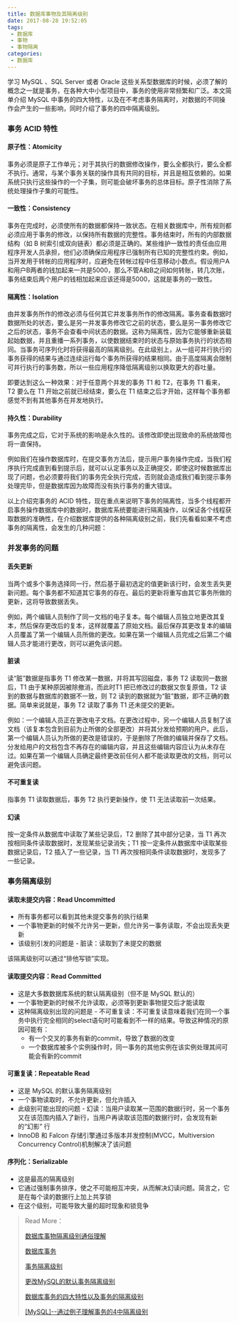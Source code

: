 ```yaml
---
title: 数据库事物及其隔离级别
date: 2017-08-28 19:52:05
tags: 
 - 数据库
 - 事物
 - 事物隔离
categories:
 - 数据库
---
```


学习 MySQL 、SQL Server 或者 Oracle 这些关系型数据库的时候，必须了解的概念之一就是事务，在各种大中小型项目中，事务的使用非常频繁和广泛。本文简单介绍 MySQL 中事务的四大特性，以及在不考虑事务隔离时，对数据的不同操作会产生的一些影响，同时介绍了事务的四中隔离级别。

### 事务 ACID 特性

#### 原子性：Atomicity

事务必须是原子工作单元；对于其执行的数据修改操作，要么全都执行，要么全都不执行。通常，与某个事务关联的操作具有共同的目标，并且是相互依赖的。如果系统只执行这些操作的一个子集，则可能会破坏事务的总体目标。原子性消除了系统处理操作子集的可能性。

#### 一致性：Consistency

事务在完成时，必须使所有的数据都保持一致状态。在相关数据库中，所有规则都必须应用于事务的修改，以保持所有数据的完整性。事务结束时，所有的内部数据结构（如 B 树索引或双向链表）都必须是正确的。某些维护一致性的责任由应用程序开发人员承担，他们必须确保应用程序已强制所有已知的完整性约束。例如，当开发用于转帐的应用程序时，应避免在转帐过程中任意移动小数点。假设用户A和用户B两者的钱加起来一共是5000，那么不管A和B之间如何转账，转几次账，事务结束后两个用户的钱相加起来应该还得是5000，这就是事务的一致性。

#### 隔离性：Isolation

由并发事务所作的修改必须与任何其它并发事务所作的修改隔离。事务查看数据时数据所处的状态，要么是另一并发事务修改它之前的状态，要么是另一事务修改它之后的状态，事务不会查看中间状态的数据。这称为隔离性，因为它能够重新装载起始数据，并且重播一系列事务，以使数据结束时的状态与原始事务执行的状态相同。当事务可序列化时将获得最高的隔离级别。在此级别上，从一组可并行执行的事务获得的结果与通过连续运行每个事务所获得的结果相同。由于高度隔离会限制可并行执行的事务数，所以一些应用程序降低隔离级别以换取更大的吞吐量。

即要达到这么一种效果：对于任意两个并发的事务 T1 和 T2，在事务 T1 看来，T2 要么在 T1 开始之前就已经结束，要么在 T1 结束之后才开始，这样每个事务都感觉不到有其他事务在并发地执行。

#### 持久性：Durability

事务完成之后，它对于系统的影响是永久性的。该修改即使出现致命的系统故障也将一直保持。

例如我们在操作数据库时，在提交事务方法后，提示用户事务操作完成，当我们程序执行完成直到看到提示后，就可以认定事务以及正确提交，即使这时候数据库出现了问题，也必须要将我们的事务完全执行完成，否则就会造成我们看到提示事务处理完毕，但是数据库因为故障而没有执行事务的重大错误。

以上介绍完事务的 ACID 特性，现在重点来说明下事务的隔离性，当多个线程都开启事务操作数据库中的数据时，数据库系统要能进行隔离操作，以保证各个线程获取数据的准确性，在介绍数据库提供的各种隔离级别之前，我们先看看如果不考虑事务的隔离性，会发生的几种问题：

### 并发事务的问题

#### 丢失更新

当两个或多个事务选择同一行，然后基于最初选定的值更新该行时，会发生丢失更新问题。每个事务都不知道其它事务的存在。最后的更新将重写由其它事务所做的更新，这将导致数据丢失。

例如，两个编辑人员制作了同一文档的电子复本。每个编辑人员独立地更改其复本，然后保存更改后的复本，这样就覆盖了原始文档。最后保存其更改复本的编辑人员覆盖了第一个编辑人员所做的更改。如果在第一个编辑人员完成之后第二个编辑人员才能进行更改，则可以避免该问题。

#### 脏读

读“脏”数据是指事务 T1 修改某一数据，并将其写回磁盘，事务 T2 读取同一数据后，T1 由于某种原因被除撤消，而此时T1 把已修改过的数据又恢复原值，T2 读到的数据与数据库的数据不一致，则 T2 读到的数据就为“脏”数据，即不正确的数据。简单来说就是，事务 T2 读取了事务 T1 还未提交的更新。

例如：一个编辑人员正在更改电子文档。在更改过程中，另一个编辑人员复制了该文档（该复本包含到目前为止所做的全部更改）并将其分发给预期的用户。此后，第一个编辑人员认为所做的更改是错误的，于是删除了所做的编辑并保存了文档。分发给用户的文档包含不再存在的编辑内容，并且这些编辑内容应认为从未存在过。如果在第一个编辑人员确定最终更改前任何人都不能读取更改的文档，则可以避免该问题。

#### 不可重复读

指事务 T1 读取数据后，事务 T2 执行更新操作，使 T1 无法读取前一次结果。

#### 幻读

按一定条件从数据库中读取了某些记录后，T2 删除了其中部分记录，当 T1 再次按相同条件读取数据时，发现某些记录消失；T1 按一定条件从数据库中读取某些数据记录后，T2 插入了一些记录，当 T1 再次按相同条件读取数据时，发现多了一些记录。

### 事务隔离级别

#### 读取未提交内容：Read Uncommitted

- 所有事务都可以看到其他未提交事务的执行结果
- 一个事物更新的时候不允许另一更新，但允许另一事务读取，不会出现丢失更新
- 该级别引发的问题是 - 脏读：读取到了未提交的数据

该隔离级别可以通过“排他写锁”实现。

#### 读取提交内容：Read Committed

- 这是大多数数据库系统的默认隔离级别（但不是 MySQL 默认的）
- 一个事物更新的时候不允许读取，必须等到更新事物提交后才能读取
- 这种隔离级别出现的问题是 - 不可重复读：不可重复读意味着我们在同一个事务中执行完全相同的select语句时可能看到不一样的结果。导致这种情况的原因可能有：
  - 有一个交叉的事务有新的commit，导致了数据的改变
  - 一个数据库被多个实例操作时，同一事务的其他实例在该实例处理其间可能会有新的commit

#### 可重复读：Repeatable Read

- 这是 MySQL 的默认事务隔离级别
- 一个事物读取时，不允许更新，但允许插入
- 此级别可能出现的问题 - 幻读：当用户读取某一范围的数据行时，另一个事务又在该范围内插入了新行，当用户再读取该范围的数据行时，会发现有新的“幻影” 行
- InnoDB 和 Falcon 存储引擎通过多版本并发控制(MVCC，Multiversion Concurrency Control)机制解决了该问题

#### 序列化：Serializable

- 这是最高的隔离级别
- 它通过强制事务排序，使之不可能相互冲突，从而解决幻读问题。简言之，它是在每个读的数据行上加上共享锁
- 在这个级别，可能导致大量的超时现象和锁竞争



> Read More：
>
> [数据库事物隔离级别通俗理解](https://www.oschina.net/question/258230_134502)
>
> [数据库事务](https://baike.baidu.com/item/%E6%95%B0%E6%8D%AE%E5%BA%93%E4%BA%8B%E5%8A%A1/9744607?fr=aladdin)
>
> [事务隔离级别](https://baike.baidu.com/item/%E4%BA%8B%E5%8A%A1%E9%9A%94%E7%A6%BB%E7%BA%A7%E5%88%AB/2638091?fr=aladdin)
>
> [更改MySQL的默认事务隔离级别](http://blog.csdn.net/u012712087/article/details/46402433)
>
> [数据库事务的四大特性以及事务的隔离级别](http://www.cnblogs.com/fjdingsd/p/5273008.html)
>
> [[MySQL]--通过例子理解事务的4中隔离级别](http://www.cnblogs.com/snsdzjlz320/p/5761387.html)

